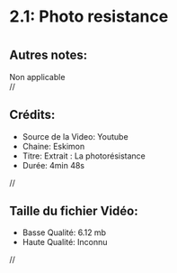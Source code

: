 
2.1: Photo resistance
=====================

# 

## Autres notes:


Non applicable  
//
## **Crédits:**

- Source de la Video: Youtube
- Chaine: Eskimon
- Titre: Extrait : La photorésistance
- Durée: 4min 48s
  
//
## Taille du fichier Vidéo:

- Basse Qualité: 6.12 mb
- Haute Qualité: Inconnu
  
//